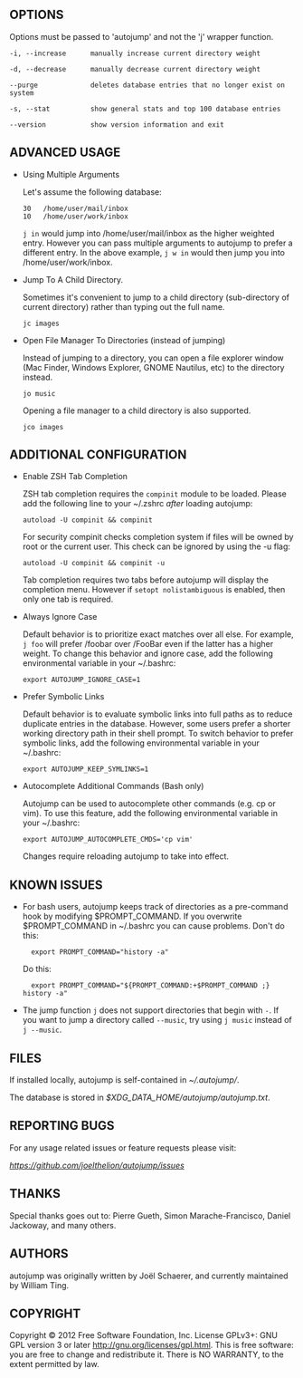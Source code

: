 ## OPTIONS

Options must be passed to 'autojump' and not the 'j' wrapper function.

    -i, --increase      manually increase current directory weight

    -d, --decrease      manually decrease current directory weight

    --purge             deletes database entries that no longer exist on system

    -s, --stat          show general stats and top 100 database entries

    --version           show version information and exit

ADVANCED USAGE
--------------

-   Using Multiple Arguments

    Let's assume the following database:

        30   /home/user/mail/inbox
        10   /home/user/work/inbox

    `j in` would jump into /home/user/mail/inbox as the higher weighted
    entry. However you can pass multiple arguments to autojump to prefer
    a different entry. In the above example, `j w in` would then jump
    you into /home/user/work/inbox.

-   Jump To A Child Directory.

    Sometimes it's convenient to jump to a child directory (sub-directory of
    current directory) rather than typing out the full name.

        jc images

-   Open File Manager To Directories (instead of jumping)

    Instead of jumping to a directory, you can open a file explorer window (Mac
    Finder, Windows Explorer, GNOME Nautilus, etc) to the directory instead.

        jo music

    Opening a file manager to a child directory is also supported.

        jco images

ADDITIONAL CONFIGURATION
------------------------

-   Enable ZSH Tab Completion

    ZSH tab completion requires the `compinit` module to be loaded.
    Please add the following line to your \~/.zshrc *after* loading autojump:

        autoload -U compinit && compinit

    For security compinit checks completion system if files will be owned by
    root or the current user. This check can be ignored by using the -u flag:

        autoload -U compinit && compinit -u

    Tab completion requires two tabs before autojump will display the
    completion menu. However if `setopt nolistambiguous` is enabled,
    then only one tab is required.

-   Always Ignore Case

    Default behavior is to prioritize exact matches over all else. For
    example, `j foo` will prefer /foobar over /FooBar even if the latter
    has a higher weight. To change this behavior and ignore case, add
    the following environmental variable in your \~/.bashrc:

        export AUTOJUMP_IGNORE_CASE=1

-   Prefer Symbolic Links

    Default behavior is to evaluate symbolic links into full paths as to
    reduce duplicate entries in the database. However, some users prefer
    a shorter working directory path in their shell prompt. To switch
    behavior to prefer symbolic links, add the following environmental
    variable in your \~/.bashrc:

        export AUTOJUMP_KEEP_SYMLINKS=1

-   Autocomplete Additional Commands (Bash only)

    Autojump can be used to autocomplete other commands (e.g. cp or
    vim). To use this feature, add the following environmental variable
    in your \~/.bashrc:

        export AUTOJUMP_AUTOCOMPLETE_CMDS='cp vim'

    Changes require reloading autojump to take into effect.

## KNOWN ISSUES

- For bash users, autojump keeps track of directories as a pre-command hook by
  modifying \$PROMPT\_COMMAND. If you overwrite \$PROMPT\_COMMAND in ~/.bashrc you
  can cause problems. Don't do this:

        export PROMPT_COMMAND="history -a"

    Do this:

        export PROMPT_COMMAND="${PROMPT_COMMAND:+$PROMPT_COMMAND ;} history -a"

- The jump function `j` does not support directories that begin with `-`. If you
  want to jump a directory called `--music`, try using `j music` instead of `j
  --music`.

## FILES

If installed locally, autojump is self-contained in _~/.autojump/_.

The database is stored in _$XDG\_DATA\_HOME/autojump/autojump.txt_.

## REPORTING BUGS

For any usage related issues or feature requests please visit:

_https://github.com/joelthelion/autojump/issues_

## THANKS

Special thanks goes out to: Pierre Gueth, Simon Marache-Francisco, Daniel
Jackoway, and many others.

## AUTHORS

autojump was originally written by Joël Schaerer, and currently maintained by
William Ting.

## COPYRIGHT

Copyright © 2012 Free Software Foundation, Inc. License GPLv3+: GNU  GPL version
3 or later <http://gnu.org/licenses/gpl.html>. This is free software: you are
free to change and redistribute it. There is NO WARRANTY, to the extent
permitted by law.
